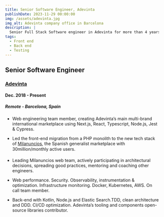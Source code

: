 ```yaml
---
title: Senior Software Engineer, Adevinta
publishDate: 2023-11-29 00:00:00
img: /assets/adevinta.jpg
img_alt: Adevinta company office in Barcelona
description: |
  Senior Full Stack Software engineer in Adevinta for more than 4 years. Building performant marketplaces for international markets.
tags:
  - Front end
  - Back end
  - Testing
---
```


## Senior Software Engineer

### <a href="https://www.adevinta.com/">Adevinta</a>

#### Dec. 2018 - Present

##### Remote - Barcelona, Spain

- Web engineering team member, creating Adevinta’s main multi-brand international marketplace using Next.js, React, Typescript, Node.js, Jest & Cypress.

- Led the front-end migration from a PHP monolith to the new tech stack of <a href="https://www.milanuncios.com">Milanuncios</a>, the Spanish generalist marketplace with 30million/monthly active users.

- Leading Milanuncios web team, actively participating in architectural decisions, spreading good practices, mentoring and coaching other engineers.

- Web performance. Security. Observability, instrumentation & optimization. Infrastructure monitoring. Docker, Kubernetes, AWS. On call team member.

- Back-end with Kotlin, Node.js and Elastic Search.TDD, clean architecture and DDD. CI/CD optimization. Adevinta’s tooling and components open-source libraries contributor.
